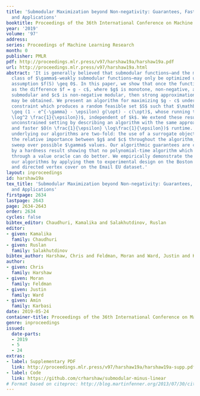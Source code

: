 ```yaml
---
title: 'Submodular Maximization beyond Non-negativity: Guarantees, Fast Algorithms,
  and Applications'
booktitle: Proceedings of the 36th International Conference on Machine Learning
year: '2019'
volume: '97'
address: 
series: Proceedings of Machine Learning Research
month: 0
publisher: PMLR
pdf: http://proceedings.mlr.press/v97/harshaw19a/harshaw19a.pdf
url: http://proceedings.mlr.press/v97/harshaw19a.html
abstract: 'It is generally believed that submodular functions–and the more general
  class of $\gamma$-weakly submodular functions–may only be optimized under the non-negativity
  assumption $f(S) \geq 0$. In this paper, we show that once the function is expressed
  as the difference $f = g - c$, where $g$ is monotone, non-negative, and $\gamma$-weakly
  submodular and $c$ is non-negative modular, then strong approximation guarantees
  may be obtained. We present an algorithm for maximizing $g - c$ under a $k$-cardinality
  constraint which produces a random feasible set $S$ such that $\mathbb{E}[g(S) -c(S)]
  \geq (1 - e^{-\gamma} - \epsilon) g(\opt) - c(\opt)$, whose running time is $O (\frac{n}{\epsilon}
  \log^2 \frac{1}{\epsilon})$, independent of $k$. We extend these results to the
  unconstrained setting by describing an algorithm with the same approximation guarantees
  and faster $O(n \frac{1}{\epsilon} \log\frac{1}{\epsilon})$ runtime. The main techniques
  underlying our algorithms are two-fold: the use of a surrogate objective which varies
  the relative importance between $g$ and $c$ throughout the algorithm, and a geometric
  sweep over possible $\gamma$ values. Our algorithmic guarantees are complemented
  by a hardness result showing that no polynomial-time algorithm which accesses $g$
  through a value oracle can do better. We empirically demonstrate the success of
  our algorithms by applying them to experimental design on the Boston Housing dataset
  and directed vertex cover on the Email EU dataset.'
layout: inproceedings
id: harshaw19a
tex_title: 'Submodular Maximization beyond Non-negativity: Guarantees, Fast Algorithms,
  and Applications'
firstpage: 2634
lastpage: 2643
page: 2634-2643
order: 2634
cycles: false
bibtex_editor: Chaudhuri, Kamalika and Salakhutdinov, Ruslan
editor:
- given: Kamalika
  family: Chaudhuri
- given: Ruslan
  family: Salakhutdinov
bibtex_author: Harshaw, Chris and Feldman, Moran and Ward, Justin and Karbasi, Amin
author:
- given: Chris
  family: Harshaw
- given: Moran
  family: Feldman
- given: Justin
  family: Ward
- given: Amin
  family: Karbasi
date: 2019-05-24
container-title: Proceedings of the 36th International Conference on Machine Learning
genre: inproceedings
issued:
  date-parts:
  - 2019
  - 5
  - 24
extras:
- label: Supplementary PDF
  link: http://proceedings.mlr.press/v97/harshaw19a/harshaw19a-supp.pdf
- label: Code
  link: https://github.com/crharshaw/submodular-minus-linear
# Format based on citeproc: http://blog.martinfenner.org/2013/07/30/citeproc-yaml-for-bibliographies/
---
```

